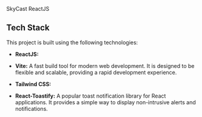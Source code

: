 

SkyCast ReactJS

## Tech Stack

This project is built using the following technologies:

- **ReactJS:**

- **Vite:** A fast build tool for modern web development. It is designed to be flexible and scalable, providing a rapid development experience.

- **Tailwind CSS:** 

- **React-Toastify:** A popular toast notification library for React applications. It provides a simple way to display non-intrusive alerts and notifications.

